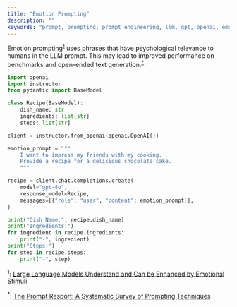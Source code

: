 ```yaml
---
title: "Emotion Prompting"
description: ""
keywords: "prompt, prompting, prompt engineering, llm, gpt, openai, emotion prompting, persona prompting, model, AI, python, instructor, zero-shot"
---
```


Emotion prompting<sup><a href="https://arxiv.org/abs/2307.11760">1</a></sup> uses phrases that have psychological relevance to humans in the LLM prompt. This may lead to improved performance on benchmarks and open-ended text generation.<sup><a href="https://arxiv.org/abs/2406.06608">\*</a></sup>

```python
import openai
import instructor
from pydantic import BaseModel

class Recipe(BaseModel):
    dish_name: str
    ingredients: list[str]
    steps: list[str]

client = instructor.from_openai(openai.OpenAI())

emotion_prompt = """
    I want to impress my friends with my cooking.
    Provide a recipe for a delicious chocolate cake.
    """

recipe = client.chat.completions.create(
    model="gpt-4o",
    response_model=Recipe,
    messages=[{"role": "user", "content": emotion_prompt}],
)

print("Dish Name:", recipe.dish_name)
print("Ingredients:")
for ingredient in recipe.ingredients:
    print("-", ingredient)
print("Steps:")
for step in recipe.steps:
    print("-", step)
```

<sup id="ref-1">1</sup>: [Large Language Models Understand and Can be Enhanced by Emotional Stimuli](https://arxiv.org/abs/2307.11760)

<sup id="ref-asterisk">\*</sup>: [The Prompt Resport: A Systematic Survey of Prompting Techniques](https://arxiv.org/abs/2406.06608)
